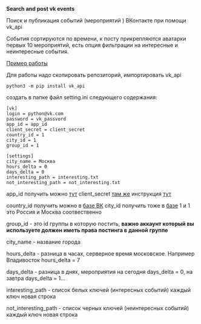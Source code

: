 **Search and post vk events** 

Поиск и публикация событий (мероприятий ) ВКонтакте при помощи vk_api

События сортируются по времени, к посту прикрепляются аватарки первых 10 мероприятий,
есть опция фильтрации на интересные и неинтересные события.

[Пример работы](https://vk.com/all_event_vk_msk)

Для работы надо скопировать репозиторий, импортировать vk_api

```
python3 -m pip install vk_api
```

создать в папке файл setting.ini следующего содержания:
```
[vk]
login = python@vk.com
password = vk_passvord
app_id = app_id 
client_secret = client_secret
country_id = 1
city_id = 1
group_id = 1

[settings]
city_name = Москва
hours_delta = 0
days_delta = 0
interesting_path = interesting.txt
not_interesting_path = not_interesting.txt
```

app_id получить можно [тут](https://dev.vk.com/) client_secret [там же](https://dev.vk.com/) инструкция [тут](https://help-ru.tilda.cc/vk-app-id)

country_id получить можно в [базе ВК](https://dev.vk.com/method/database.getCountries) city_id получить тоже в [базе](https://dev.vk.com/method/database.getCities) 1 и 1 это Россия и Москва соотвественно

group_id - это id группы в которую постить, **важно аккаунт который вы используете должен иметь права постинга в данной группе**

city_name - название города

hours_delta - разница в часах, серверное время московское. Например Владивосток hours_delta = 7

days_delta - разница в днях, мероприятия на сегодня days_delta = 0, на завтра days_delta = 1...

interesting_path - список белых ключей (интересных событий) каждый ключ новая строка

not_interesting_path - список черных ключей (неинтересных событий) каждый ключ новая строка



